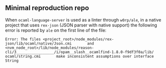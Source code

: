## Minimal reproduction repo

When `ocaml-language-server` is used as a linter through `w0rp/ale`, in a native project that uses
`rex-json` (JSON parser with native support) the following error is reported by `ale` on the first
line of the file:

```
Error: The files <project_root>/node_modules/rex-json/lib/ocaml/native/Json.cmi       and
<nvm_node_root>/lib/node_modules/reason-cli/3_________________/i/opam__slash__ocamlfind-1.8.0-f9df3f0a/lib/
ocaml/string.cmi       make inconsistent assumptions over interface String
```

